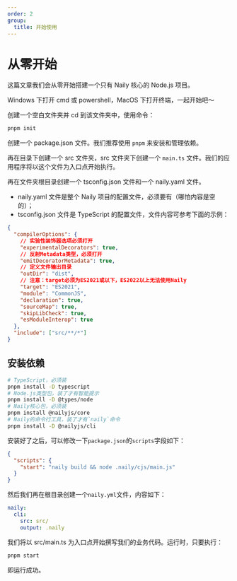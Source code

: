 ```yaml
---
order: 2
group:
  title: 开始使用
---
```


# 从零开始

这篇文章我们会从零开始搭建一个只有 Naily 核心的 Node.js 项目。

Windows 下打开 cmd 或 powershell，MacOS 下打开终端，一起开始吧～

创建一个空白文件夹并 cd 到该文件夹中，使用命令：

```bash
pnpm init
```

创建一个 package.json 文件。我们推荐使用 `pnpm` 来安装和管理依赖。

再在目录下创建一个 src 文件夹，src 文件夹下创建一个 `main.ts` 文件。我们的应用程序将以这个文件为入口点开始执行。

再在文件夹根目录创建一个 tsconfig.json 文件和一个 naily.yaml 文件。

- naily.yaml 文件是整个 Naily 项目的配置文件，必须要有（哪怕内容是空的）；
- tsconfig.json 文件是 TypeScript 的配置文件，文件内容可参考下面的示例：

```json
{
  "compilerOptions": {
    // 实验性装饰器选项必须打开
    "experimentalDecorators": true,
    // 反射Metadata类型，必须打开
    "emitDecoratorMetadata": true,
    // 定义文件输出目录
    "outDir": "dist",
    // 注意：target必须为ES2021或以下，ES2022以上无法使用Naily
    "target": "ES2021",
    "module": "CommonJS",
    "declaration": true,
    "sourceMap": true,
    "skipLibCheck": true,
    "esModuleInterop": true
  },
  "include": ["src/**/*"]
}
```

## 安装依赖

```bash
# TypeScript，必须装
pnpm install -D typescript
# Node.js类型包，装了才有智能提示
pnpm install -D @types/node
# Naily核心包，必须装
pnpm install @nailyjs/core
# Naily的命令行工具，装了才有`naily`命令
pnpm install -D @nailyjs/cli
```

安装好了之后，可以修改一下`package.json`的`scripts`字段如下：

```json
{
  "scripts": {
    "start": "naily build && node .naily/cjs/main.js"
  }
}
```

然后我们再在根目录创建一个`naily.yml`文件，内容如下：

```yml
naily:
  cli:
    src: src/
    output: .naily
```

我们将以 src/main.ts 为入口点开始撰写我们的业务代码。运行时，只要执行：

```bash
pnpm start
```

即运行成功。
